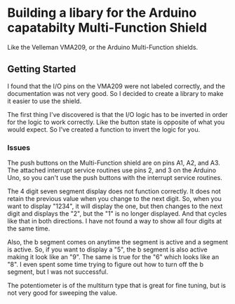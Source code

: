 # Building a libary for the Arduino capatabilty Multi-Function Shield

Like the Velleman VMA209, or the Arduino Multi-Function shields.

## Getting Started

I found that the I/O pins on the VMA209 were not labeled correctly, and the documentation was not very good.  So I decided to create a library to make it easier to use the shield.

The first thing I've discovered is that the I/O logic has to be inverted in order for the logic to work correctly.  Like the button state is opposite of what you would expect.  So I've created a function to invert the logic for you.

### Issues

The push buttons on the Multi-Function shield are on pins A1, A2, and A3.  The attached interrupt service routines use pins 2, and 3 on the Arduino Uno, so you can't use the push buttons with the interrupt service routines.

The 4 digit seven segment display does not function correctly.  It does not retain the previous value when you change to the next digit.  So, when you want to display "1234", it will display the one, but then changes to the next digit and displays the "2", but the "1" is no longer displayed.  And that cycles like that in both directions.  I have not found a way to show all four digits at the same time.

Also, the b segment comes on anytime the segment is active and a segment is active.  So, if you want to display a "5", the b segment is also active making it look like an "9".  The same is true for the "6" which looks like an "8".  I even spent some time trying to figure out how to turn off the b segment, but I was not successful.

The potentiometer is of the multiturn type that is great for fine tuning, but is not very good for sweeping the value.  
